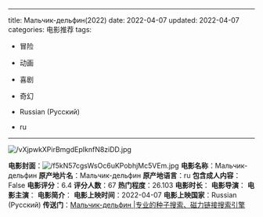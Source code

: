 
---
title: Мальчик-дельфин(2022)
date: 2022-04-07
updated: 2022-04-07
categories: 电影推荐
tags:

- 冒险
- 动画
- 喜剧
- 奇幻

- Russian (Pусский)
- ru
---

<img src="https://image.tmdb.org/t/p/original/vXjpwkXPirBmgdEpIknfN8ziDD.jpg" alt="/vXjpwkXPirBmgdEpIknfN8ziDD.jpg" title="/vXjpwkXPirBmgdEpIknfN8ziDD.jpg">

**电影封面**：<img src="https://image.tmdb.org/t/p/w200/f5kN57cgsWsOc6uKPobhjMc5VEm.jpg" alt="/f5kN57cgsWsOc6uKPobhjMc5VEm.jpg" title="/f5kN57cgsWsOc6uKPobhjMc5VEm.jpg">
**电影名称**：Мальчик-дельфин
**原产地片名**：Мальчик-дельфин
**原产地语言**：ru
**包含成人内容**：False
**电影评分**：6.4
**评分人数**：67
**热门程度**：26.103
**电影时长**：
**电影导演**：
**电影主演**：
**电影简介**：
**电影上映时间**：2022-04-07
**电影上映国家**：Russian (Pусский)
**传送门**：[Мальчик-дельфин |专业的种子搜索、磁力链接搜索引擎](https://movie.amd794.com:2083/?search=%D0%9C%D0%B0%D0%BB%D1%8C%D1%87%D0%B8%D0%BA-%D0%B4%D0%B5%D0%BB%D1%8C%D1%84%D0%B8%D0%BD&ordering=&mode=match_phrase&page_size=10&page=1)

